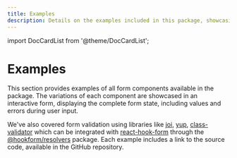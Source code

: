 ```yaml
---
title: Examples
description: Details on the examples included in this package, showcasing different variations of each component through interactive forms that display the full form state (values and errors). Each example also includes a link to the source code for reference.
---
```


import DocCardList from '@theme/DocCardList';

# Examples

This section provides examples of all form components available in the package. The variations of each component are showcased in an interactive form, displaying the complete form state, including values and errors during user input.

We've also covered form validation using libraries like [joi](https://www.npmjs.com/package/joi), [yup](https://www.npmjs.com/package/yup), [class-validator](https://www.npmjs.com/package/class-validator) which can be integrated with [react-hook-form](https://react-hook-form.com/) through the [@hookform/resolvers](https://www.npmjs.com/package/@hookform/resolvers) package. Each example includes a link to the source code, available in the GitHub repository.

<DocCardList />